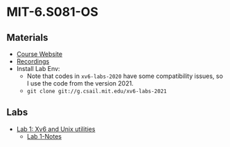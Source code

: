 # MIT-6.S081-OS

## Materials

- [Course Website](https://pdos.csail.mit.edu/6.S081/2020/labs/util.html)
- [Recordings](https://www.youtube.com/playlist?list=PLMF2PpA06Sb0Nj-7TDAQpUs0vP5pA28VG)
- Install Lab Env:
  - Note that codes in ```xv6-labs-2020``` have some compatibility issues, so I use the code from the version 2021.
  - ```git clone git://g.csail.mit.edu/xv6-labs-2021```

## Labs

- [Lab 1: Xv6 and Unix utilities](./lab1-util)
  - [Lab 1-Notes](./lab1-util/lab1-util.md)

